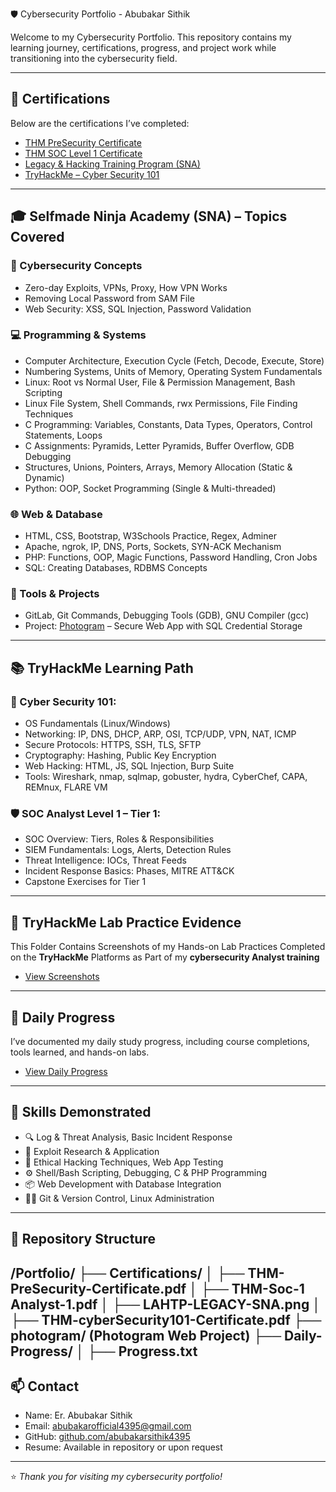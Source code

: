  🛡️ Cybersecurity Portfolio - Abubakar Sithik

Welcome to my Cybersecurity Portfolio. This repository contains my learning journey, certifications, progress, and project work while transitioning into the cybersecurity field.

---

## 📜 Certifications

Below are the certifications I’ve completed:

- [THM PreSecurity Certificate](https://github.com/abusithik4395/Portfolio/blob/main/Certifications/THM-PreSecurity-Certificate.pdf)
- [THM SOC Level 1 Certificate](https://github.com/abusithik4395/Portfolio/blob/main/Certifications/THM-Soc-1%20Analyst-1.pdf)
- [Legacy & Hacking Training Program (SNA)](https://github.com/abusithik4395/Portfolio/blob/main/Certifications/LAHTP-LEGACY-SNA.png)
- [TryHackMe – Cyber Security 101](https://github.com/abusithik4395/Portfolio/blob/main/Certifications/THM-cybersecurity-101.pdf)

---

## 🎓 Selfmade Ninja Academy (SNA) – Topics Covered

### 🧠 Cybersecurity Concepts
- Zero-day Exploits, VPNs, Proxy, How VPN Works
- Removing Local Password from SAM File
- Web Security: XSS, SQL Injection, Password Validation

### 💻 Programming & Systems
- Computer Architecture, Execution Cycle (Fetch, Decode, Execute, Store)
- Numbering Systems, Units of Memory, Operating System Fundamentals
- Linux: Root vs Normal User, File & Permission Management, Bash Scripting
- Linux File System, Shell Commands, rwx Permissions, File Finding Techniques
- C Programming: Variables, Constants, Data Types, Operators, Control Statements, Loops
- C Assignments: Pyramids, Letter Pyramids, Buffer Overflow, GDB Debugging
- Structures, Unions, Pointers, Arrays, Memory Allocation (Static & Dynamic)
- Python: OOP, Socket Programming (Single & Multi-threaded)

### 🌐 Web & Database
- HTML, CSS, Bootstrap, W3Schools Practice, Regex, Adminer
- Apache, ngrok, IP, DNS, Ports, Sockets, SYN-ACK Mechanism
- PHP: Functions, OOP, Magic Functions, Password Handling, Cron Jobs
- SQL: Creating Databases, RDBMS Concepts

### 🔧 Tools & Projects
- GitLab, Git Commands, Debugging Tools (GDB), GNU Compiler (gcc)
- Project: [Photogram](https://github.com/abusithik4395/Portfolio/tree/main/photogram) – Secure Web App with SQL Credential Storage

---

## 📚 TryHackMe Learning Path

### 🔐 Cyber Security 101:
- OS Fundamentals (Linux/Windows)
- Networking: IP, DNS, DHCP, ARP, OSI, TCP/UDP, VPN, NAT, ICMP
- Secure Protocols: HTTPS, SSH, TLS, SFTP
- Cryptography: Hashing, Public Key Encryption
- Web Hacking: HTML, JS, SQL Injection, Burp Suite
- Tools: Wireshark, nmap, sqlmap, gobuster, hydra, CyberChef, CAPA, REMnux, FLARE VM

### 🛡 SOC Analyst Level 1 – Tier 1:
- SOC Overview: Tiers, Roles & Responsibilities
- SIEM Fundamentals: Logs, Alerts, Detection Rules
- Threat Intelligence: IOCs, Threat Feeds
- Incident Response Basics: Phases, MITRE ATT&CK
- Capstone Exercises for Tier 1

---


## 📅 TryHackMe Lab Practice Evidence

This Folder Contains Screenshots of my Hands-on Lab Practices Completed on the **TryHackMe** Platforms as Part of my **cybersecurity Analyst training**

- [View Screenshots ](https://github.com/abusithik4395/Portfolio/blob/main/TryHackMe_SOC1_LAB_proofs)

---

## 📅 Daily Progress

I’ve documented my daily study progress, including course completions, tools learned, and hands-on labs.

- [View Daily Progress](https://github.com/abusithik4395/Portfolio/blob/main/Daily-Progress/Progress.txt)

---

## 💼 Skills Demonstrated

- 🔍 Log & Threat Analysis, Basic Incident Response
- 🧪 Exploit Research & Application
- 🧰 Ethical Hacking Techniques, Web App Testing
- ⚙️ Shell/Bash Scripting, Debugging, C & PHP Programming
- 📦 Web Development with Database Integration
- 🧑‍💻 Git & Version Control, Linux Administration

---

## 📂 Repository Structure

/Portfolio/
├── Certifications/
│   ├── THM-PreSecurity-Certificate.pdf
│   ├── THM-Soc-1 Analyst-1.pdf
│   ├── LAHTP-LEGACY-SNA.png
│   ├── THM-cyberSecurity101-Certificate.pdf
├── photogram/ (Photogram Web Project)
├── Daily-Progress/
│   ├── Progress.txt
---

## 📫 Contact

- Name: Er. Abubakar Sithik  
- Email: abubakarofficial4395@gmail.com  
- GitHub: [github.com/abubakarsithik4395](https://github.com/abubakarsithik4395)  
- Resume: Available in repository or upon request

---

⭐️ _Thank you for visiting my cybersecurity portfolio!_
